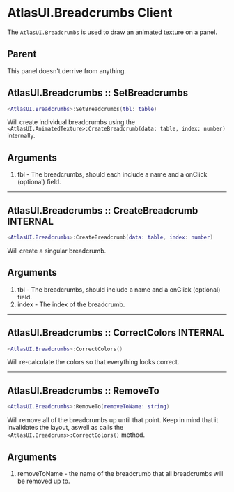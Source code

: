 # AtlasUI.Breadcrumbs <client>Client</client>

The `AtlasUI.Breadcrumbs` is used to draw an animated texture on a panel.

## Parent

This panel doesn't derrive from anything.

## AtlasUI.Breadcrumbs :: SetBreadcrumbs

```lua
<AtlasUI.Breadcrumbs>:SetBreadcrumbs(tbl: table)
```

Will create individual breadcrumbs using the `<AtlasUI.AnimatedTexture>:CreateBreadcrumb(data: table, index: number)` internally.

## Arguments

1. tbl - The breadcrumbs, should each include a name and a onClick (optional) field.

---

## AtlasUI.Breadcrumbs :: CreateBreadcrumb <internal>INTERNAL</internal>

```lua
<AtlasUI.Breadcrumbs>:CreateBreadcrumb(data: table, index: number)
```

Will create a singular breadcrumb.

## Arguments

1. tbl - The breadcrumbs, should include a name and a onClick (optional) field.
1. index - The index of the breadcrumb.

---

## AtlasUI.Breadcrumbs :: CorrectColors <internal>INTERNAL</internal>

```lua
<AtlasUI.Breadcrumbs>:CorrectColors()
```

Will re-calculate the colors so that everything looks correct.

---

## AtlasUI.Breadcrumbs :: RemoveTo

```lua
<AtlasUI.Breadcrumbs>:RemoveTo(removeToName: string)
```

Will remove all of the breadcrumbs up until that point. Keep in mind that it invalidates the layout, aswell as calls the `<AtlasUI.Breadcrums>:CorrectColors()` method.

## Arguments

1. removeToName - the name of the breadcrumb that all breadcrumbs will be removed up to.